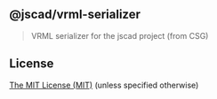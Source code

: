 ## @jscad/vrml-serializer

> VRML serializer for the jscad project (from CSG)

## License

[The MIT License (MIT)](./LICENSE)
(unless specified otherwise)